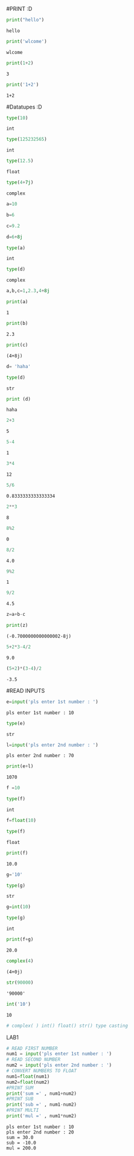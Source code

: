 #PRINT :D


```python
print("hello")
```

    hello
    


```python
print('wlcome')
```

    wlcome
    


```python
print(1+2)
```

    3
    


```python
print('1+2')
```

    1+2
    

#Datatupes :D


```python
type(10)
```




    int




```python
type(125232565)
```




    int




```python
type(12.5)
```




    float




```python
type(4+7j)
```




    complex




```python
a=10
```


```python
b=6
```


```python
c=9.2
```


```python
d=6+8j
```


```python
type(a)
```




    int




```python
type(d)
```




    complex




```python
a,b,c=1,2.3,4+8j
```


```python
print(a)
```

    1
    


```python
print(b)
```

    2.3
    


```python
print(c)
```

    (4+8j)
    


```python
d= 'haha'
```


```python
type(d)
```




    str




```python
print (d)
```

    haha
    


```python
2+3
```




    5




```python
5-4
```




    1




```python
3*4
```




    12




```python
5/6
```




    0.8333333333333334




```python
2**3
```




    8




```python
8%2
```




    0




```python
8/2
```




    4.0




```python
9%2
```




    1




```python
9/2
```




    4.5




```python
z=a+b-c
```


```python
print(z)
```

    (-0.7000000000000002-8j)
    


```python
5+2*3-4/2
```




    9.0




```python
(5+2)*(3-4)/2
```




    -3.5



#READ INPUTS


```python
e=input('pls enter 1st number : ')
```

    pls enter 1st number : 10
    


```python
type(e)
```




    str




```python
l=input('pls enter 2nd number : ')
```

    pls enter 2nd number : 70
    


```python
print(e+l)
```

    1070
    


```python
f =10
```


```python
type(f)
```




    int




```python
f=float(10)
```


```python
type(f)
```




    float




```python
print(f)
```

    10.0
    


```python
g='10'
```


```python
type(g)
```




    str




```python
g=int(10)
```


```python
type(g)
```




    int




```python
print(f+g)
```

    20.0
    


```python
complex(4)
```




    (4+0j)




```python
str(90000)
```




    '90000'




```python
int('10')
```




    10




```python
# complex( ) int() float() str() type casting
```

LAB1


```python
# READ FIRST NUMBER
num1 = input('pls enter 1st number : ')
# READ SECOND NUMBER
num2 = input('pls enter 2nd number : ')
# CONVERT NUMBERS TO FLOAT
num1=float(num1)
num2=float(num2)
#PRINT SUM
print('sum =' , num1+num2)
#PRINT SUB
print('sub =' , num1-num2)
#PRINT MULTI
print('mul =' , num1*num2)
```

    pls enter 1st number : 10
    pls enter 2nd number : 20
    sum = 30.0
    sub = -10.0
    mul = 200.0
    


```python

```
